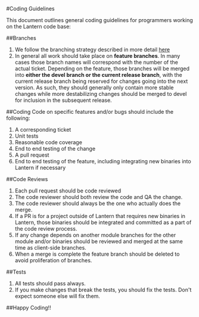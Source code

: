#Coding Guidelines

This document outlines general coding guidelines for programmers working on the Lantern code base:

##Branches
1. We follow the branching strategy described in more detail [here](http://nvie.com/posts/a-successful-git-branching-model/)
1. In general all work should take place on **feature branches**. In many cases those branch names will correspond with the number of the actual ticket. Depending on the feature, those branches will be merged into **either the devel branch or the current release branch**, with the current release branch being reserved for changes going into the next version. As such, they should generally only contain more stable changes while more destabilizing changes should be merged to devel for inclusion in the subsequent release.

##Coding
Code on specific features and/or bugs should include the following:

1. A corresponding ticket
1. Unit tests
1. Reasonable code coverage
1. End to end testing of the change
1. A pull request
1. End to end testing of the feature, including integrating new binaries into Lantern if necessary

##Code Reviews
1. Each pull request should be code reviewed
1. The code reviewer should both review the code and QA the change.
1. The code reviewer should always be the one who actually does the merge.
1. If a PR is for a project outside of Lantern that requires new binaries in Lantern, those binaries should be integrated and committed as a part of the code review process.
1. If any change depends on another module branches for the other module and/or binaries should be reviewed and merged at the same time as client-side branches.
1. When a merge is complete the feature branch should be deleted to avoid proliferation of branches.

##Tests
1. All tests should pass always.
1. If you make changes that break the tests, you should fix the tests. Don't expect someone else will fix them.

##Happy Coding!!